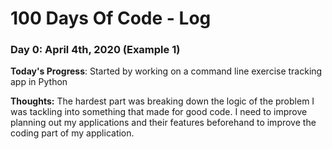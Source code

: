 # 100 Days Of Code - Log

### Day 0: April 4th, 2020 (Example 1)

**Today's Progress**: Started by working on a command line exercise tracking app in Python

**Thoughts:** The hardest part was breaking down the logic of the problem I was tackling into something that made for good code. I need to improve planning out my applications and their features beforehand to improve the coding part of my application.
